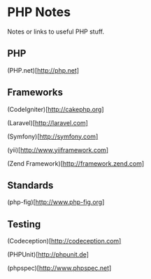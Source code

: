 # PHP Notes

Notes or links to useful PHP stuff.

## PHP

(PHP.net)[http://php.net]

## Frameworks

(CodeIgniter)[http://cakephp.org]

(Laravel)[http://laravel.com]

(Symfony)[http://symfony.com]

(yii)[http://www.yiiframework.com]

(Zend Framework)[http://framework.zend.com]

## Standards

(php-fig)[http://www.php-fig.org]

## Testing

(Codeception)[http://codeception.com]

(PHPUnit)[http://phpunit.de]

(phpspec)[http://www.phpspec.net]

